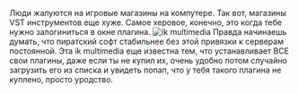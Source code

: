 ---
---
Люди жалуются на игровые магазины на компутере.
Так вот, магазины VST инструментов еще хуже.
Самое херовое, конечно, это когда тебе нужно залогиниться в окне плагина.
![ik multimedia]({{site.url}}/assets/images/ikmultimedia.png)
Правда начинаешь думать, что пиратский софт стабильнее без этой привязки к серверам постоянной.
Эта ik multimedia еще известна тем, что устанавливает ВСЕ свои плагины, даже если ты не купил их, очень удобно потом случайно загрузить его из списка и увидеть попап, что у тебя такого плагина не куплено, просто уродство.